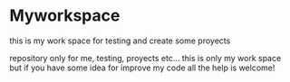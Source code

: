 # Myworkspace
this is my work space for testing and create some proyects

repository only for me, testing, proyects etc...
this is only my work space but if you have some idea for improve my code all the help is welcome!
